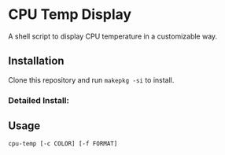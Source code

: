 # CPU Temp Display
A shell script to display CPU temperature in a customizable way.

## Installation
Clone this repository and run `makepkg -si` to install.

### Detailed Install:

## Usage

```bash
cpu-temp [-c COLOR] [-f FORMAT]
